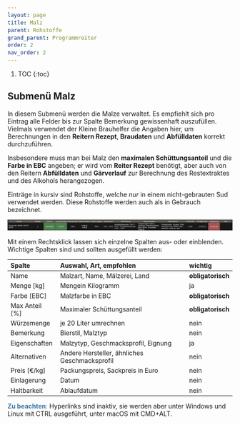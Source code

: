 ```yaml
---
layout: page
title: Malz
parent: Rohstoffe
grand_parent: Programmreiter
order: 2
nav_order: 2
---
```


1. TOC
{:toc}

## Submenü Malz

In diesem Submenü werden die Malze verwaltet. Es empfiehlt sich pro Eintrag alle Felder bis zur Spalte Bemerkung gewissenhaft auszufüllen. Vielmals verwendet der Kleine Brauhelfer die Angaben hier, um Berechnungen in den **Reitern Rezept**, **Braudaten** und **Abfülldaten** korrekt durchzuführen.

Insbesondere muss man bei Malz den **maximalen Schüttungsanteil** und die **Farbe in EBC** angeben; er wird vom **Reiter Rezept** benötigt, aber auch von den Reitern **Abfülldaten** und **Gärverlauf** zur Berechnung des Restextraktes und des Alkohols herangezogen. 

Einträge in kursiv sind Rohstoffe, welche _nur_ in einem nicht-gebrauten Sud verwendet werden. Diese Rohstoffe werden auch als in Gebrauch bezeichnet.

![image](/assets/images/pictorial/1001_rohstoff-malz_web.png)

Mit einem Rechtsklick lassen sich einzelne Spalten aus- oder einblenden.
Wichtige Spalten sind und sollten ausgefüllt werden:

| Spalte | Auswahl, Art, empfohlen | wichtig | 
|:-------|:------------------------|:--------|
| Name | Malzart, Name, Mälzerei, Land | **obligatorisch** |
| Menge [kg] | Mengein Kilogramm | ja |
| Farbe [EBC] | Malzfarbe in EBC | **obligatorisch** |
| Max Anteil [%] | Maximaler Schüttungsanteil | **obligatorisch** |
| Würzemenge | je 20 Liter umrechnen | nein |
| Bemerkung | Bierstil, Malztyp | nein |
| Eigenschaften | Malzytyp, Geschmacksprofil, Eignung | ja |
| Alternativen | Andere Hersteller, ähnliches Geschmacksprofil | nein |
| Preis [€/kg] | Packungspreis, Sackpreis in Euro | nein |
| Einlagerung | Datum | nein |
| Haltbarkeit | Ablaufdatum | nein |

<span style="color: #3978A6">**Zu beachten**:</span> Hyperlinks sind inaktiv, sie werden aber unter Windows und Linux mit CTRL ausgeführt, unter macOS mit CMD+ALT.